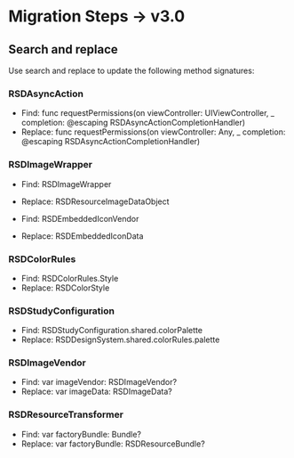 #  Migration Steps -> v3.0


## Search and replace
Use search and replace to update the following method signatures:

### RSDAsyncAction

- Find:
func requestPermissions(on viewController: UIViewController, _ completion: @escaping RSDAsyncActionCompletionHandler)
- Replace:
func requestPermissions(on viewController: Any, _ completion: @escaping RSDAsyncActionCompletionHandler)

### RSDImageWrapper

- Find:
RSDImageWrapper
- Replace:
RSDResourceImageDataObject

- Find:
RSDEmbeddedIconVendor
- Replace: 
RSDEmbeddedIconData

### RSDColorRules

- Find:
RSDColorRules.Style
- Replace:
RSDColorStyle

### RSDStudyConfiguration

- Find:
RSDStudyConfiguration.shared.colorPalette
- Replace:
RSDDesignSystem.shared.colorRules.palette

### RSDImageVendor

- Find:
var imageVendor: RSDImageVendor?
- Replace:
var imageData: RSDImageData?

### RSDResourceTransformer

- Find:
var factoryBundle: Bundle?
- Replace:
var factoryBundle: RSDResourceBundle?
